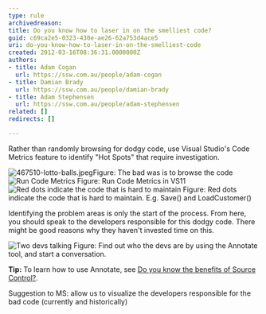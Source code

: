 ```yaml
---
type: rule
archivedreason: 
title: Do you know how to laser in on the smelliest code?
guid: c69ca2e5-0323-430e-ae26-62a753d4ace5
uri: do-you-know-how-to-laser-in-on-the-smelliest-code
created: 2012-03-16T08:36:31.0000000Z
authors:
- title: Adam Cogan
  url: https://ssw.com.au/people/adam-cogan
- title: Damian Brady
  url: https://ssw.com.au/people/damian-brady
- title: Adam Stephensen
  url: https://ssw.com.au/people/adam-stephensen
related: []
redirects: []

---
```



<p>Rather than randomly browsing for dodgy code, use Visual Studio's Code Metrics feature to identify &quot;Hot Spots&quot; that require investigation.</p>
<img src="/SoftwareDevelopment/RulestobetterArchitectureandCodeReview/PublishingImages/lotto-balls.jpeg" alt="467510-lotto-balls.jpeg" class="ms-rteCustom-ImageArea" />
<span class="ssw-rteStyle-FigureBad">​Figure&#58; The bad was is to browse the code</span>
<img alt="Run Code Metrics" src="/SoftwareDevelopment/RulestobetterArchitectureandCodeReview/PublishingImages/VS%2011%20Code%20Metrics.png" class="ms-rteCustom-ImageArea" />
<span class="ssw-rteStyle-FigureNormal">Figure&#58; Run Code Metrics&#160;in VS11</span>
<img alt="Red dots indicate the code that is hard to maintain" src="/SoftwareDevelopment/RulestobetterArchitectureandCodeReview/PublishingImages/CodeMetrics_3.png" class="ms-rteCustom-ImageArea" />
<span class="ssw-rteStyle-FigureNormal">Figure&#58; Red dots indicate the code that is hard to maintain. E.g. Save() and LoadCustomer()</span>
<p>Identifying the problem areas is only the start of the process. From here, you should speak to the developers responsible for this dodgy code. There might be good reasons why they haven't invested time on this.</p>
<img alt="Two devs talking" src="/SoftwareDevelopment/RulestobetterArchitectureandCodeReview/PublishingImages/two-devs-talking.jpg" class="ms-rteCustom-ImageArea" />
<span class="ssw-rteStyle-FigureNormal">Figure&#58; Find out who&#160;the devs are&#160;by using the Annotate tool, and start a conversation.</span>
<p><strong>Tip&#58;</strong> To learn how to use Annotate, see <a href="http&#58;//www.ssw.com.au/ssw/Standards/Rules/RulesToBetterSourceControlwithTFS.aspx#UsingSourceControl">Do you know the benefits of Source Control?</a>.</p>
<div class="ssw-rteStyle-GreyBox"><p>Suggestion to MS&#58; allow us to visualize the developers responsible for the bad code (currently and historically)</p></div>
<br><excerpt class='endintro'></excerpt><br>




